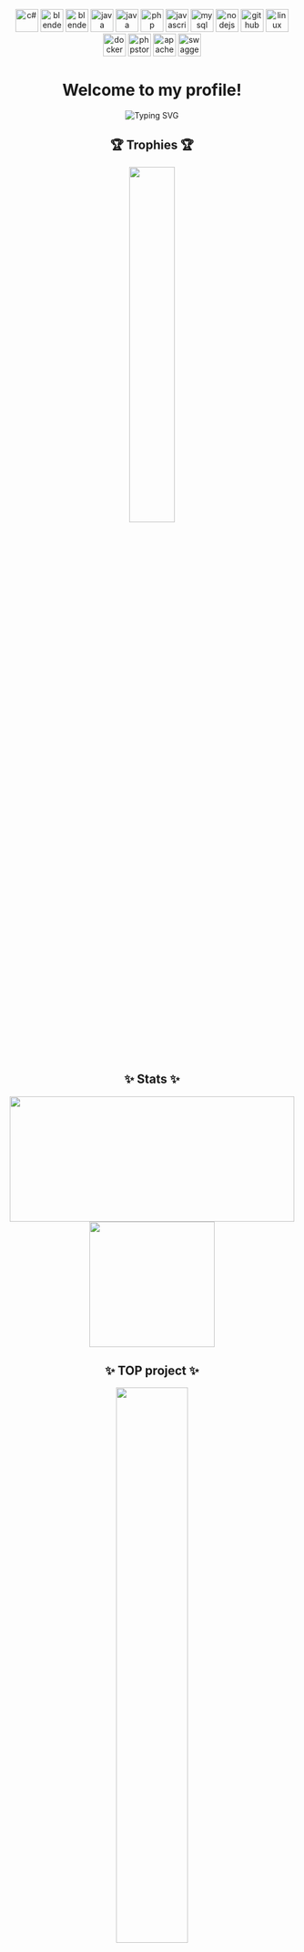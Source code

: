 <p align="center"> <img src="https://cdn.jsdelivr.net/gh/devicons/devicon@latest/icons/csharp/csharp-original.svg" alt="c#" width="40" height="40"/>
 <img src="https://cdn.jsdelivr.net/gh/devicons/devicon@latest/icons/blender/blender-original.svg" alt="blender" width="40" height="40"/>
  <img src="https://cdn.jsdelivr.net/gh/devicons/devicon@latest/icons/unity/unity-original.svg" alt="blender" width="40" height="40"/>
  <img src="https://cdn.jsdelivr.net/gh/devicons/devicon@latest/icons/java/java-original.svg" alt="java" width="40" height="40"/>
  <img src="https://cdn.jsdelivr.net/gh/devicons/devicon@latest/icons/symfony/symfony-original.svg" alt="java" width="40" height="40"/>
  <img src="https://cdn.jsdelivr.net/gh/devicons/devicon@latest/icons/php/php-original.svg" alt="php" width="40" height="40"/>
  <img src="https://cdn.jsdelivr.net/gh/devicons/devicon@latest/icons/javascript/javascript-original.svg" alt="javascript" width="40" height="40"/>
  <img src="https://cdn.jsdelivr.net/gh/devicons/devicon@latest/icons/mysql/mysql-original.svg" alt="mysql" width="40" height="40"/>
  <img src="https://cdn.jsdelivr.net/gh/devicons/devicon@latest/icons/nodejs/nodejs-original.svg" alt="nodejs" width="40" height="40"/>
  <img src="https://cdn.jsdelivr.net/gh/devicons/devicon@latest/icons/github/github-original.svg" alt="github" width="40" height="40"/>
  <img src="https://cdn.jsdelivr.net/gh/devicons/devicon@latest/icons/linux/linux-original.svg" alt="linux" width="40" height="40"/>
  <img src="https://cdn.jsdelivr.net/gh/devicons/devicon@latest/icons/docker/docker-original.svg" alt="docker" width="40" height="40"/>
   <img src="https://cdn.jsdelivr.net/gh/devicons/devicon@latest/icons/phpstorm/phpstorm-original.svg" alt="phpstorm" width="40" height="40"/>
   <img src="https://cdn.jsdelivr.net/gh/devicons/devicon@latest/icons/apache/apache-original.svg" alt="apache" width="40" height="40"/>
   <img src="https://cdn.jsdelivr.net/gh/devicons/devicon@latest/icons/swagger/swagger-original.svg" alt="swagger" width="40" height="40"/>
</p>
<h1 align="center">Welcome to my profile!</h1>
<p align="center"><img src="https://readme-typing-svg.herokuapp.com?font=Fira+Code&duration=2000&pause=100&random=false&width=700&height=51&lines=Web+and+game+developer+from+Czech+Republic!;Windows%2C+Linux+and+MacOS+user;PHP+-+Symfony+and+Nette+framework;Latte+and+Smarty;Javascript;Unity+Engine+-+C%23+language;NodeJS+-+Discord+bots;Java" alt="Typing SVG" /></p>
<h2 align="center">🏆 Trophies 🏆</h2>
<p align="center">
<img align="center" width=40% src="https://github-profile-trophy.vercel.app/?username=MichaelaKarkosova&rank=S,A,AA&theme=monokai&no-frame=true&column=-1"/>
</p>

<h2 align="center">✨ Stats ✨ </h2>
<p align="center">
  <img align="center" height=220 width=500 src="https://github-readme-stats-delta-eight-73.vercel.app/api?username=MichaelaKarkosova&show_icons=true&theme=great-gatsby&include_all_commits=true&rank_icon=percentile"/>
  <img align="center" height=220 src="https://github-readme-stats-delta-eight-73.vercel.app/api/top-langs/?username=MichaelaKarkosova&include_all_commits=true&theme=great-gatsby&layout=donut&langs_count=6&hide=shaderlab,less,scss"/>
</p>

<h2 align="center">✨ TOP project ✨</h2>
<p align="center">
  <a href="https://github.com/MichaelaKarkosova/Monitor_Bytu">
  <img align="center" width=50% src="https://github-readme-stats-delta-eight-73.vercel.app/api/pin/?username=MichaelaKarkosova&theme=great-gatsby&repo=Monitor_Bytu"/>
  </a>
</p>



